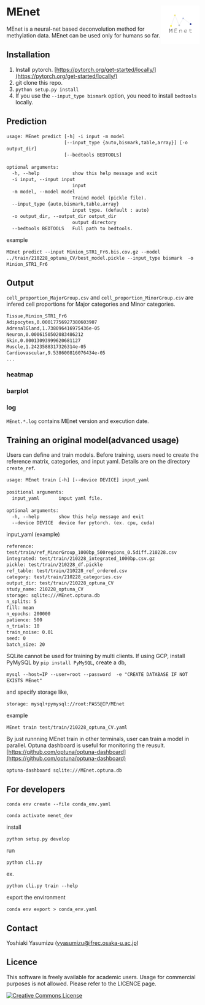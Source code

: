 # MEnet <img src="./img/MEnet.png" width="20%" align="right" />

MEnet is a neural-net based deconvolution method for methylation data. MEnet can be used only for humans so far.

## Installation

1. Install pytorch. [https://pytorch.org/get-started/locally/](https://pytorch.org/get-started/locally/)
2. git clone this repo.
3. `python setup.py install`
4. If you use the `--input_type bismark` option, you need to install `bedtools` locally.

## Prediction

```
usage: MEnet predict [-h] -i input -m model
                     [--input_type {auto,bismark,table,array}] [-o output_dir]
                     [--bedtools BEDTOOLS]

optional arguments:
  -h, --help            show this help message and exit
  -i input, --input input
                        input
  -m model, --model model
                        Traind model (pickle file).
  --input_type {auto,bismark,table,array}
                        input type. (default : auto)
  -o output_dir, --output_dir output_dir
                        output directory
  --bedtools BEDTOOLS   Full path to bedtools.
```

example

```
MEnet predict --input Minion_STR1_Fr6.bis.cov.gz --model ../train/210228_optuna_CV/best_model.pickle --input_type bismark  -o Minion_STR1_Fr6
```

## Output

`cell_proportion_MajorGroup.csv` and `cell_proportion_MinorGroup.csv` are infered cell proportions for Major categories and Minor categories.

```
Tissue,Minion_STR1_Fr6
Adipocytes,0.00017756927380603907
AdrenalGland,1.738096416975436e-05
Neuron,0.0006150502083486212
Skin,0.00013093999620681127
Muscle,1.2423588317326314e-05
Cardiovascular,9.538600816076434e-05
...
```

### heatmap

### barplot

### log

`MEnet.*.log` contains MEnet version and execution date.

## Training an original model(advanced usage)

Users can define and train models. Before training, users need to create the reference matrix, categories, and input yaml. Details are on the directory `create_ref`.

```
usage: MEnet train [-h] [--device DEVICE] input_yaml

positional arguments:
  input_yaml       input yaml file.

optional arguments:
  -h, --help       show this help message and exit
  --device DEVICE  device for pytorch. (ex. cpu, cuda)
```

input_yaml (example)

```
reference: test/train/ref_MinorGroup_1000bp_500regions_0.5diff.210228.csv
integrated: test/train/210228_integrated_1000bp.csv.gz
pickle: test/train/210228_df.pickle
ref_table: test/train/210228_ref_ordered.csv
category: test/train/210228_categories.csv
output_dir: test/train/210228_optuna_CV
study_name: 210228_optuna_CV
storage: sqlite:///MEnet.optuna.db
n_splits: 5
fill: mean
n_epochs: 200000
patience: 500
n_trials: 10
train_noise: 0.01
seed: 0
batch_size: 20
```

SQLite cannot be used for training by multi clients. If using GCP, install PyMySQL by `pip install PyMySQL`, create a db,

```
mysql --host=IP --user=root --password  -e "CREATE DATABASE IF NOT EXISTS MEnet"
```

and specify storage like,

```
storage: mysql+pymysql://root:PASS@IP/MEnet
```

example 

```
MEnet train test/train/210228_optuna_CV.yaml 
```

By just runnning MEnet train in other terminals, user can train a model in parallel. Optuna dashboard is useful for monitoring the reusult. [https://github.com/optuna/optuna-dashboard](https://github.com/optuna/optuna-dashboard)

```
optuna-dashboard sqlite:///MEnet.optuna.db
```

## For developers

```
conda env create --file conda_env.yaml
```

```
conda activate menet_dev
```

install 

```
python setup.py develop
```

run 

```
python cli.py
```

ex.

```
python cli.py train --help
```

export the environment

```
conda env export > conda_env.yaml
```

## Contact

Yoshiaki Yasumizu ([yyasumizu@ifrec.osaka-u.ac.jp](yyasumizu@ifrec.osaka-u.ac.jp))

## Licence

This software is freely available for academic users. Usage for commercial purposes is not allowed. Please refer to the LICENCE page.

<a rel="license" href="http://creativecommons.org/licenses/by-nc/4.0/"><img alt="Creative Commons License" style="border-width:0" src="https://i.creativecommons.org/l/by-nc/4.0/88x31.png" /></a>
